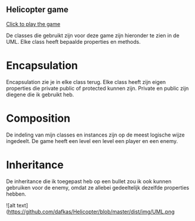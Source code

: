 ## Helicopter game

[Click to play the game](https://dafkas.github.io/Helicopter/dist/)

De classes die gebruikt zijn voor deze game zijn hieronder te zien in de UML. Elke class heeft bepaalde properties en methods.

# Encapsulation
Encapsulation zie je in elke class terug. Elke class heeft zijn eigen properties die private public of protected kunnen zijn. Private en public zijn diegene die ik gebruikt heb.

# Composition
De indeling van mijn classes en instances zijn op de meest logische wijze ingedeelt. De game heeft een level een level een player en een enemy.

# Inheritance
De inheritance die ik toegepast heb op een bullet zou ik ook kunnen gebruiken voor de enemy, omdat ze allebei gedeeltelijk dezelfde properties hebben.

![alt text](https://github.com/dafkas/Helicopter/blob/master/dist/img/UML.png

